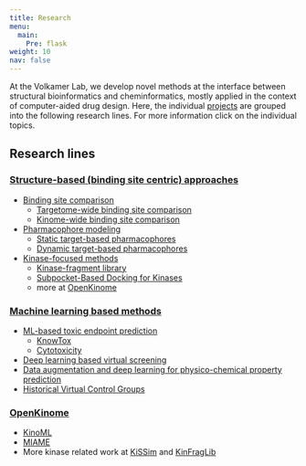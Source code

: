 ```yaml
---
title: Research
menu:
  main:
    Pre: flask
weight: 10
nav: false
---
```


At the Volkamer Lab, we develop novel methods at the interface between structural bioinformatics and cheminformatics, mostly applied in the context of computer-aided drug design. Here, the individual [projects](/projects/) are grouped into the following research lines. For more information click on the individual topics.

## Research lines

### [Structure-based (binding site centric) approaches](/research/structure-based)

* [Binding site comparison](/research/structure-based/binding-sites)
  * [Targetome-wide binding site comparison](/projects/ratar)
  * [Kinome-wide binding site comparison](/projects/kissim)
* [Pharmacophore modeling](/research/structure-based/pharmacophores)
  * [Static target-based pharmacophores](/projects/t2f-pharm)
  * [Dynamic target-based pharmacophores](/projects/t2f-flex)
* [Kinase-focused methods](/research/structure-based/kinases)
  * [Kinase-fragment library](/projects/kinfraglib)
  * [Subpocket-Based Docking for Kinases](/projects/kinfraglib_pocket_enum)
  * more at [OpenKinome](/research/openkinome)

<!-- TODO * `klifs_utils` -->

<!-- TODO * Protein-ligand interaction fingerprints -->

### [Machine learning based methods](/research/machine-learning)

* [ML-based toxic endpoint prediction](/research/machine-learning/toxicity/)
  * [KnowTox](/projects/knowtox)
  * [Cytotoxicity](/projects/cytotox)
  <!-- TODO * CP_Tox21 -->
* [Deep learning based virtual screening](/projects/deeplearning-vs/)
* [Data augmentation and deep learning for physico-chemical property prediction](/projects/maxsmi/)
* [Historical Virtual Control Groups](/projects/historical_virtual_control_groups/)

### [OpenKinome](/research/openkinome)

* [KinoML](/projects/kinoml)
* [MIAME](/projects/miame)
* More kinase related work at [KiSSim](/projects/kissim) and [KinFragLib](/projects/kinfraglib)

<!--  -->
<!--  -->
<!-- TODO: AV add this when time allows -->
<!-- ### Other studies -->
<!--  -->
<!-- These projects are usually about compound design, rationalization or molecular optimization. Some recent examples: -->
<!--  -->
<!-- Link directly -->
<!--  -->
<!-- TODO add this when time allows -->
<!-- * COVID-19: see repo and Plipify -->
<!-- * HDAC(chiara) - published -docking -->
<!-- * EGFR(chiara)  - (about to be) published - docking -->
<!-- * SGK1(andrea) - published - docking -->
<!-- * [SMYD1(shalini)] - MD simulations -->
<!-- * [iNOS(andrea)] - docking -->
<!--  -->
<!-- ## Collaborations -->
<!--  -->
<!-- {{< box "MISSING" >}} -->
<!--  -->
<!-- ## Funding -->
<!--  -->
<!-- {{< box "MISSING" >}} -->
